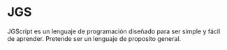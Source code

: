 # JGS
JGScript es un lenguaje de programación diseñado para ser simple y fácil de aprender.
Pretende ser un lenguaje de proposito general.
